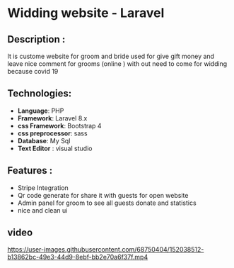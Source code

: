 # Widding website - Laravel 

## Description :
 It is custome website for groom and bride used for give gift money  and leave nice comment for grooms (online ) with out need to come for widding because covid 19 


## Technologies:
-  **Language**: PHP
-  **Framework**: Laravel 8.x
-  **css Framework**: Bootstrap 4
-  **css preprocessor**: sass
-  **Database**: My Sql
-  **Text Editor** : visual studio

## Features :
- Stripe Integration
- Qr code generate for share it with guests for open website
- Admin panel for groom to see all guests donate and statistics
-  nice and clean ui

## video
https://user-images.githubusercontent.com/68750404/152038512-b13862bc-49e3-44d9-8ebf-bb2e70a6f37f.mp4
